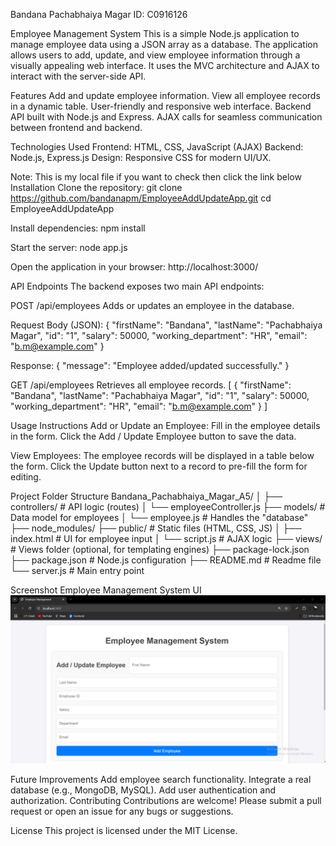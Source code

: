 Bandana Pachabhaiya Magar
ID: C0916126

Employee Management System
This is a simple Node.js application to manage employee data using a JSON array as a database. The application allows users to add, update, and view employee information through a visually appealing web interface. It uses the MVC architecture and AJAX to interact with the server-side API.

Features
Add and update employee information.
View all employee records in a dynamic table.
User-friendly and responsive web interface.
Backend API built with Node.js and Express.
AJAX calls for seamless communication between frontend and backend.

Technologies Used
Frontend: HTML, CSS, JavaScript (AJAX)
Backend: Node.js, Express.js
Design: Responsive CSS for modern UI/UX.

Note: This is my local file if you want to check then click the link below
Installation
Clone the repository:
git clone https://github.com/bandanapm/EmployeeAddUpdateApp.git
cd EmployeeAddUpdateApp

Install dependencies:
npm install

Start the server:
node app.js

Open the application in your browser:
http://localhost:3000/

API Endpoints
The backend exposes two main API endpoints:

POST /api/employees
Adds or updates an employee in the database.

Request Body (JSON):
{
  "firstName": "Bandana",
  "lastName": "Pachabhaiya Magar",
  "id": "1",
  "salary": 50000,
  "working_department": "HR",
  "email": "b.m@example.com"
}

Response:
{
  "message": "Employee added/updated successfully."
}

GET /api/employees
Retrieves all employee records.
[
  {
    "firstName": "Bandana",
    "lastName": "Pachabhaiya Magar",
    "id": "1",
    "salary": 50000,
    "working_department": "HR",
    "email": "b.m@example.com"
  }
]

Usage Instructions
Add or Update an Employee:
Fill in the employee details in the form.
Click the Add / Update Employee button to save the data.

View Employees:
The employee records will be displayed in a table below the form.
Click the Update button next to a record to pre-fill the form for editing.

Project Folder Structure
Bandana_Pachabhaiya_Magar_A5/
│
├── controllers/    # API logic (routes)
│   └── employeeController.js
├── models/         # Data model for employees
│   └── employee.js # Handles the "database"
├── node_modules/
├── public/         # Static files (HTML, CSS, JS)
│   ├── index.html  # UI for employee input
│   └── script.js   # AJAX logic
├── views/          # Views folder (optional, for templating engines)
├── package-lock.json
├── package.json    # Node.js configuration
├── README.md       # Readme file
└── server.js       # Main entry point

Screenshot
Employee Management System UI
![alt text](image.png)

Future Improvements
Add employee search functionality.
Integrate a real database (e.g., MongoDB, MySQL).
Add user authentication and authorization.
Contributing
Contributions are welcome! Please submit a pull request or open an issue for any bugs or suggestions.

License
This project is licensed under the MIT License.





